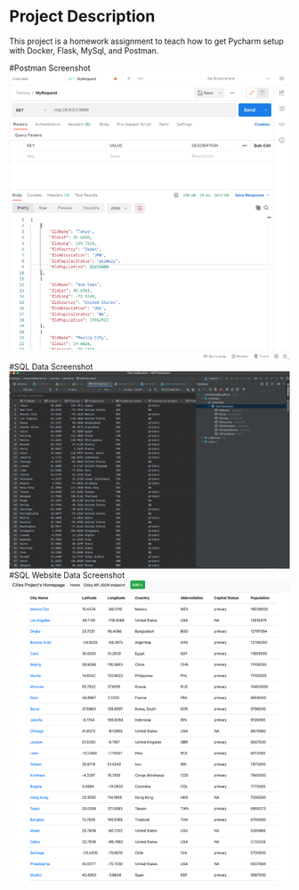# Project Description
This project is a homework assignment to teach how to get Pycharm setup with Docker, Flask, MySql, and Postman.

#Postman Screenshot
![postman requet output](screenshots/postman.png)
#SQL Data Screenshot
![pycharm data query](screenshots/query.png)
#SQL Website Data Screenshot
![pycharm data web query](screenshots/webquery2.png)